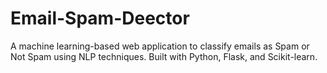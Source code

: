 # Email-Spam-Deector
A machine learning-based web application to classify emails as Spam or Not Spam using NLP techniques. Built with Python, Flask, and Scikit-learn.
